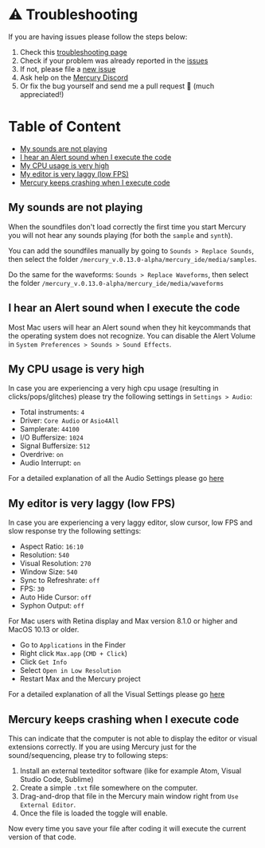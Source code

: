 
# ⚠ Troubleshooting

If you are having issues please follow the steps below:

1. Check this [troubleshooting page](#table-of-content)
2. Check if your problem was already reported in the [issues](https://github.com/tmhglnd/mercury/issues)
3. If not, please file a [new issue](https://github.com/tmhglnd/mercury/issues/new)
4. Ask help on the [Mercury Discord](https://discord.gg/vt59NYU)
5. Or fix the bug yourself and send me a pull request 🙏 (much appreciated!)

# Table of Content

- [My sounds are not playing](#my-sounds-are-not-playing)
- [I hear an Alert sound when I execute the code](#i-hear-an-alert-sound-when-i-execute-the-code)
- [My CPU usage is very high](#my-cpu-usage-is-very-high)
- [My editor is very laggy (low FPS)](#my-editor-is-very-laggy-low-fps)
- [Mercury keeps crashing when I execute code](#mercury-keeps-crashing-when-i-execute-code)

## My sounds are not playing

When the soundfiles don't load correctly the first time you start Mercury you will not hear any sounds playing (for both the `sample` and `synth`).

You can add the soundfiles manually by going to `Sounds > Replace Sounds`, then select the folder `/mercury_v.0.13.0-alpha/mercury_ide/media/samples`. 

Do the same for the waveforms: `Sounds > Replace Waveforms`, then select the folder `/mercury_v.0.13.0-alpha/mercury_ide/media/waveforms`

## I hear an Alert sound when I execute the code

Most Mac users will hear an Alert sound when they hit keycommands that the operating system does not recognize. You can disable the Alert Volume in `System Preferences > Sounds > Sound Effects`.

## My CPU usage is very high

In case you are experiencing a very high cpu usage (resulting in clicks/pops/glitches) please try the following settings in `Settings > Audio`:

- Total instruments: `4`
- Driver: `Core Audio` or `Asio4All`
- Samplerate: `44100`
- I/O Buffersize: `1024`
- Signal Buffersize: `512`
- Overdrive: `on`
- Audio Interrupt: `on`

For a detailed explanation of all the Audio Settings please go [here](./07-environment.md#audio-setup)

## My editor is very laggy (low FPS)

In case you are experiencing a very laggy editor, slow cursor, low FPS and slow response try the following settings:

- Aspect Ratio: `16:10`
- Resolution: `540`
- Visual Resolution: `270`
- Window Size: `540`
- Sync to Refreshrate: `off`
- FPS: `30`
- Auto Hide Cursor: `off`
- Syphon Output: `off`

For Mac users with Retina display and Max version 8.1.0 or higher and MacOS 10.13 or older.

- Go to `Applications` in the Finder
- Right click `Max.app` (`CMD + Click`)
- Click `Get Info`
- Select `Open in Low Resolution`
- Restart Max and the Mercury project

For a detailed explanation of all the Visual Settings please go [here](./07-environment.md#visual-setup)

## Mercury keeps crashing when I execute code

This can indicate that the computer is not able to display the editor or visual extensions correctly. If you are using Mercury just for the sound/sequencing, please try to following steps:

1. Install an external texteditor software (like for example Atom, Visual Studio Code, Sublime)
2. Create a simple `.txt` file somewhere on the computer.
3. Drag-and-drop that file in the Mercury main window right from `Use External Editor`. 
4. Once the file is loaded the toggle will enable. 

Now every time you save your file after coding it will execute the current version of that code.